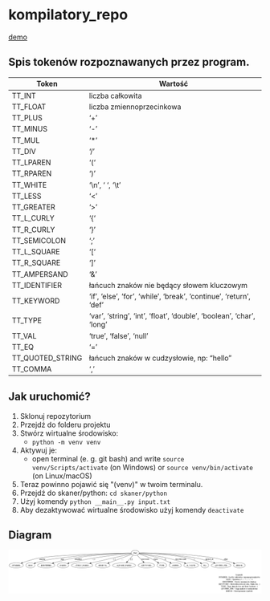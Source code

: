 # kompilatory_repo

[demo](https://mikkdud.github.io/kompilatory_repo/)

## Spis tokenów rozpoznawanych przez program.

| Token | Wartość |
| ----- | ----- |
| TT\_INT | liczba całkowita |
| TT\_FLOAT | liczba zmiennoprzecinkowa |
| TT\_PLUS | ‘+’ |
| TT\_MINUS | ‘-’ |
| TT\_MUL | ‘\*’ |
| TT\_DIV | ‘/’ |
| TT\_LPAREN | ‘(‘ |
| TT\_RPAREN | ‘)’ |
| TT\_WHITE | ‘\\n’, ‘ ‘, ‘\\t’ |
| TT\_LESS | ‘\<’ |
| TT\_GREATER | ‘\>’ |
| TT\_L\_CURLY | ‘{‘ |
| TT\_R\_CURLY | ‘}’ |
| TT\_SEMICOLON | ‘;’ |
| TT\_L\_SQUARE | ‘\[‘ |
| TT\_R\_SQUARE | ‘\]’ |
| TT\_AMPERSAND | ‘&’ |
| TT\_IDENTIFIER | łańcuch znaków nie będący słowem kluczowym |
| TT\_KEYWORD | ‘if’, ‘else’, ‘for’, ‘while’, ‘break’, ‘continue’, ‘return’, ‘def’ |
| TT\_TYPE | ‘var’, ‘string’, ‘int’, ‘float’, ‘double’, ‘boolean’, ‘char’, ‘long’ |
| TT\_VAL | ‘true’, ‘false’, ‘null’ |
| TT\_EQ | ‘=’ |
| TT\_QUOTED\_STRING | łańcuch znaków w cudzysłowie, np: “hello” |
| TT\_COMMA | ‘,’ |

## Jak uruchomić?
1. Sklonuj repozytorium
2. Przejdź do folderu projektu 
3. Stwórz wirtualne środowisko:
   - `python -m venv venv`
4. Aktywuj je:
   - open terminal (e. g. git bash) and write `source venv/Scripts/activate` (on Windows) or `source venv/bin/activate` (on Linux/macOS)
5. Teraz powinno pojawić się "(venv)" w twoim terminalu.
6. Przejdź do skaner/python: `cd skaner/python`
7. Użyj komendy `python __main__.py input.txt`
8. Aby dezaktywować wirtualne środowisko użyj komendy `deactivate`


## Diagram 
![Diagram przejść](diagram.png)

